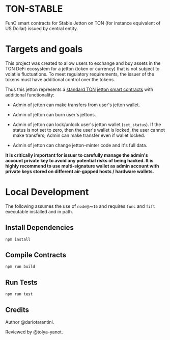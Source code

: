 # TON-STABLE

FunC smart contracts for Stable Jetton on TON (for instance equivalent of US Dollar) issued by central entity.

# Targets and goals

This project was created to allow users to exchange and buy assets in the TON DeFi ecosystem for a jetton (token or currency) that is not subject to volatile fluctuations. To meet regulatory requirements, the issuer of the tokens must have additional control over the tokens.

Thus this jetton represents a [standard TON jetton smart contracts](https://github.com/ton-blockchain/token-contract/tree/369ae089255edbd807eb499792a0a838c2e1b272/ft) with additional functionality:

- Admin of jetton can make transfers from user's jetton wallet.

- Admin of jetton can burn user's jettons.

- Admin of jetton can lock/unlock user's jetton wallet (`set_status`). If the status is not set to zero, then the user's wallet is locked, the user cannot make transfers; Admin can make transfer even if wallet locked.

- Admin of jetton can change jetton-minter code and it's full data.

__It is critically important for issuer to carefully manage the admin's account private key to avoid any potential risks of being hacked. It is highly recommend to use multi-signature wallet as admin account with private keys stored on different air-gapped hosts / hardware wallets.__

# Local Development

The following assumes the use of `node@>=16` and requires `func` and `fift` executable installed and in path.

## Install Dependencies

`npm install`

## Compile Contracts

`npm run build`

## Run Tests

`npm run test`

## Credits

Author @dariotarantini.

Reviewed by @tolya-yanot.
